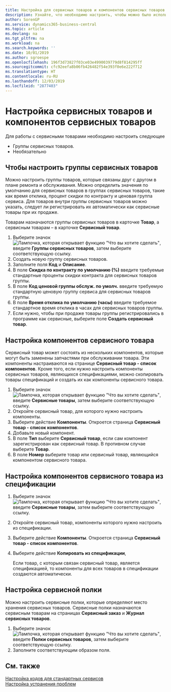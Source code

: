 ```yaml
---
title: Настройка для сервисных товаров и компонентов сервисных товаров | Документация Майкрософт
description: Узнайте, что необходимо настроить, чтобы можно было использовать сервисные товары, включая такие значения по умолчанию, как время отклика, процент скидки по контракту и ценовая группа сервиса.
author: SorenGP
ms.service: dynamics365-business-central
ms.topic: article
ms.devlang: na
ms.tgt_pltfrm: na
ms.workload: na
ms.search.keywords: ''
ms.date: 10/01/2019
ms.author: sgroespe
ms.openlocfilehash: 196f3d73827f03ce03e4990039779d8f814295ff
ms.sourcegitcommit: cfc92eefa8b06fb426482f54e393f0e6e222f712
ms.translationtype: HT
ms.contentlocale: ru-RU
ms.lasthandoff: 12/03/2019
ms.locfileid: "2877403"
---
```

# <a name="set-up-service-items-and-service-item-components"></a>Настройка сервисных товаров и компонентов сервисных товаров
Для работы с сервисными товарами необходимо настроить следующее

* Группы сервисных товаров.
* Необязательно

## <a name="to-set-up-service-item-groups"></a>Чтобы настроить группы сервисных товаров
Можно настроить группы товаров, которые связаны друг с другом в плане ремонта и обслуживания. Можно определить значения по умолчанию для сервисных товаров в группах сервисных товаров, такие как время отклика, процент скидки по контракту и ценовая группа сервиса. Для товаров внутри группы сервисных товаров можно указать, следует ли регистрировать их автоматически как сервисные товары при их продаже.  

Товарам назначаются группы сервисных товаров в карточке **Товар**, а сервисным товарам – в карточке **Сервисный товар**.  

1. Выберите значок ![Лампочка, которая открывает функцию "Что вы хотите сделать"](media/ui-search/search_small.png "Что вы хотите сделать"), введите **Группы сервисных товаров**, затем выберите соответствующую ссылку.  
2. Создать новую группу сервисных товаров.  
3. Заполните поля **Код** и **Описание**.  
4. В поле **Скидка по контракту по умолчанию (%)** введите требуемые стандартные проценты скидки контракта для сервисных товаров группы.  
5. В поле **Код ценовой группы обслуж. по умолч.** введите требуемую стандартную ценовую группу сервиса для сервисных товаров группы.  
6. В поле **Время отклика по умолчанию (часы)** введите требуемое стандартное время отклика в часах для сервисных товаров группы.  
7. Если нужно, чтобы при продаже товары группы регистрировались в программе как сервисные, выберите поле **Создать сервисный товар**.  

## <a name="to-set-up-service-item-components"></a>Настройка компонентов сервисного товара
Сервисный товар может состоять из нескольких компонентов, которые могут быть заменены запчастями при обслуживании товара. Эти компоненты настраиваются на странице **Сервисный товар - список компонентов**. Кроме того, если нужно настроить компоненты сервисных товаров, являющихся спецификациями, можно скопировать товары спецификаций и создать их как компоненты сервисного товара.

1. Выберите значок ![Лампочка, которая открывает функцию "Что вы хотите сделать"](media/ui-search/search_small.png "Что вы хотите сделать"), введите **Сервисные товары**, затем выберите соответствующую ссылку.
2. Откройте сервисный товар, для которого нужно настроить компоненты.  
3. Выберите действие **Компоненты**. Откроется страница **Сервисный товар - список компонентов**.  
4. Добавьте новый компонент.  
5. В поле **Тип** выберите **Сервисный товар**, если сам компонент зарегистрирован как сервисный товар. В противном случае выберите **Товар**.  
6. В поле **Номер** выберите товар или сервисный товар, являющийся компонентом сервисного товара.  

## <a name="to-set-up-service-item-components-from-a-bom"></a>Настройка компонентов сервисного товара из спецификации
1.  Выберите значок ![Лампочка, которая открывает функцию "Что вы хотите сделать"](media/ui-search/search_small.png "Что вы хотите сделать"), введите **Сервисные товары**, затем выберите соответствующую ссылку.  
2. Откройте сервисный товар, компоненты которого нужно настроить из спецификации.  
3. Выберите действие **Компоненты**. Откроется страница **Сервисный товар - список компонентов**.  
4. Выберите действие **Копировать из спецификации**,  

    Если товар, с которым связан сервисный товар, является спецификацией, то компоненты для всех товаров в спецификации создаются автоматически.  

## <a name="to-set-up-a-service-shelf"></a>Настройка сервисной полки
Можно настроить сервисные полки, которые определяют место хранения сервисных товаров. Сервисные полки назначаются сервисным товарам на страницах **Сервисный заказ** и **Журнал сервисных товаров**.  

1. Выберите значок ![Лампочка, которая открывает функцию "Что вы хотите сделать"](media/ui-search/search_small.png "Что вы хотите сделать"), введите **Полки сервисных товаров**, затем выберите соответствующую ссылку.
2. Заполните соответствующим образом поля.

## <a name="see-also"></a>См. также
[Настройка кодов для стандартных сервисов](service-how-setup-service-coding.md)   
[Настройка устранения проблем](service-how-setup-troubleshooting.md)
